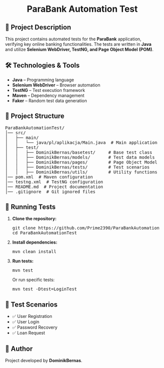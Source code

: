 <h1 align="center">ParaBank Automation Test</h1>

<h2>📌 Project Description</h2>
<p>This project contains automated tests for the <strong>ParaBank</strong> application, verifying key online banking functionalities. The tests are written in <strong>Java</strong> and utilize <strong>Selenium WebDriver, TestNG, and Page Object Model (POM)</strong>.</p>

<h2>🛠 Technologies & Tools</h2>
<ul>
  <li><strong>Java</strong> – Programming language</li>
  <li><strong>Selenium WebDriver</strong> – Browser automation</li>
  <li><strong>TestNG</strong> – Test execution framework</li>
  <li><strong>Maven</strong> – Dependency management</li>
  <li><strong>Faker</strong> – Random test data generation</li>
</ul>

<h2>📂 Project Structure</h2>
<pre>
ParaBankAutomationTest/
│── src/
│   ├── main/
│   │   └── java/pl/aplikacja/Main.java  # Main application class
│   ├── test/
│   │   ├── DominikBernas/basetest/     # Base test class
│   │   ├── DominikBernas/models/       # Test data models
│   │   ├── DominikBernas/pages/        # Page Object Model
│   │   ├── DominikBernas/tests/        # Test scenarios
│   │   ├── DominikBernas/utils/        # Utility functions
│── pom.xml  # Maven configuration
│── testng.xml  # TestNG configuration
│── README.md  # Project documentation
│── .gitignore  # Git ignored files
</pre>

<h2>🚀 Running Tests</h2>
<ol>
  <li><strong>Clone the repository:</strong>
    <pre>git clone https://github.com/Prime2390/ParaBankAutomationTest.git
cd ParaBankAutomationTest</pre>
  </li>
  <li><strong>Install dependencies:</strong>
    <pre>mvn clean install</pre>
  </li>
  <li><strong>Run tests:</strong>
    <pre>mvn test</pre>
    Or run specific tests:
    <pre>mvn test -Dtest=LoginTest</pre>
  </li>
</ol>

<h2>📝 Test Scenarios</h2>

<ul>
  <li>✅ User Registration</li>
  <li>✅ User Login</li>
  <li>✅ Password Recovery</li>
  <li>✅ Loan Request</li>
</ul>

<h2>📌 Author</h2>
<p>Project developed by <strong>DominikBernas</strong>.</p>
